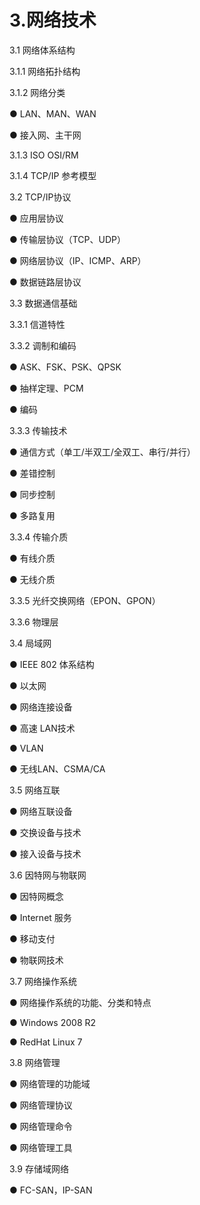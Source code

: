 # 3.网络技术

3.1 网络体系结构

3.1.1 网络拓扑结构

3.1.2 网络分类

● LAN、MAN、WAN

● 接入网、主干网

3.1.3 ISO OSI/RM

3.1.4 TCP/IP 参考模型

3.2 TCP/IP协议

● 应用层协议

● 传输层协议（TCP、UDP）

● 网络层协议（IP、ICMP、ARP）

● 数据链路层协议

3.3 数据通信基础

3.3.1 信道特性

3.3.2 调制和编码

● ASK、FSK、PSK、QPSK

● 抽样定理、PCM

● 编码

3.3.3 传输技术

● 通信方式（单工/半双工/全双工、串行/并行）

● 差错控制

● 同步控制

● 多路复用

3.3.4 传输介质

● 有线介质

● 无线介质

3.3.5 光纤交换网络（EPON、GPON）

3.3.6 物理层

3.4 局域网

● IEEE 802 体系结构

● 以太网

● 网络连接设备

● 高速 LAN技术

● VLAN

● 无线LAN、CSMA/CA

3.5 网络互联

● 网络互联设备

● 交换设备与技术

● 接入设备与技术

3.6 因特网与物联网

● 因特网概念

● Internet 服务

● 移动支付

● 物联网技术


3.7 网络操作系统

● 网络操作系统的功能、分类和特点

● Windows 2008 R2

● RedHat Linux 7

3.8 网络管理

● 网络管理的功能域

● 网络管理协议

● 网络管理命令

● 网络管理工具

3.9 存储域网络

● FC-SAN，IP-SAN




